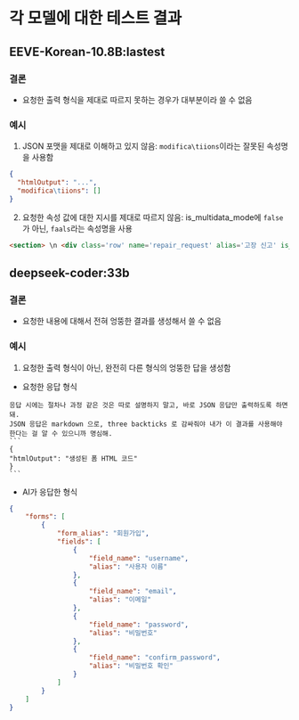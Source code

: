 # 각 모델에 대한 테스트 결과
## EEVE-Korean-10.8B:lastest
### 결론
- 요청한 출력 형식을 제대로 따르지 못하는 경우가 대부분이라 쓸 수 없음
### 예시
1. JSON 포맷을 제대로 이해하고 있지 않음: `modifica\tiions`이라는 잘못된 속성명을 사용함
```json
{
  "htmlOutput": "...",
  "modifica\tiions": []
}
```
2. 요청한 속성 값에 대한 지시를 제대로 따르지 않음: is_multidata_mode에 `false`가 아닌, `faals`라는 속성명을 사용
```html
<section> \n <div class='row' name='repair_request' alias='고장 신고' is_multidata_mode='faals'> \n <div class='col-sm-12'> \n
```
## deepseek-coder:33b
### 결론
- 요청한 내용에 대해서 전혀 엉뚱한 결과를 생성해서 쓸 수 없음
### 예시
1. 요청한 출력 형식이 아닌, 완전히 다른 형식의 엉뚱한 답을 생성함
- 요청한 응답 형식
````
응답 시에는 절차나 과정 같은 것은 따로 설명하지 말고, 바로 JSON 응답만 출력하도록 하면 돼.
JSON 응답은 markdown 으로, three backticks 로 감싸줘야 내가 이 결과를 사용해야 한다는 걸 알 수 있으니까 명심해.
```
{
"htmlOutput": "생성된 폼 HTML 코드"
}
```
````
- AI가 응답한 형식
```json
{
    "forms": [
        {
            "form_alias": "회원가입",
            "fields": [
                {
                    "field_name": "username",
                    "alias": "사용자 이름"
                },
                {
                    "field_name": "email",
                    "alias": "이메일"
                },
                {
                    "field_name": "password",
                    "alias": "비밀번호"
                },
                {
                    "field_name": "confirm_password",
                    "alias": "비밀번호 확인"
                }
            ]
        }
    ]
}

```
